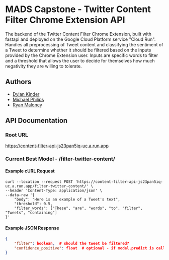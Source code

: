 # MADS Capstone - Twitter Content Filter Chrome Extension API
The backend of the Twitter Content Filter Chrome Extension, built with fastapi and deployed on the Google Cloud 
Platform service "Cloud Run". Handles all preprocessing of Tweet content and classifying the sentiment of a Tweet to 
determine whether it should be filtered based on the inputs provided by the Chrome Extension user. Inputs are specific 
words to filter and a threshold that allows the user to decide for themselves how much negativity they are willing to 
tolerate.

## Authors
- [Dylan Kinder](https://github.com/drkinder)
- [Michael Philips](https://github.com/mphillipsjr96)
- [Ryan Maloney](https://github.com/rmaloney820)

## API Documentation

### Root URL
https://content-filter-api-js23pan5iq-uc.a.run.app

### Current Best Model - /filter-twitter-content/

#### Example cURL Request
```curl
curl --location --request POST 'https://content-filter-api-js23pan5iq-uc.a.run.app/filter-twitter-content/' \
--header 'Content-Type: application/json' \
--data-raw '{
    "body": "Here is an example of a Tweet's text",
    "threshold": 0.5,
    "filter_words": ["These", "are", "words", "to", "filter", "Tweets", "containing"]
}'
```
#### Example JSON Response
```json
{
    "filter": boolean,  # should the tweet be filtered?
    "confidence_positive": float  # optional - if model.predict is called, the predicted positivity of the tweet 0-1
}
```
